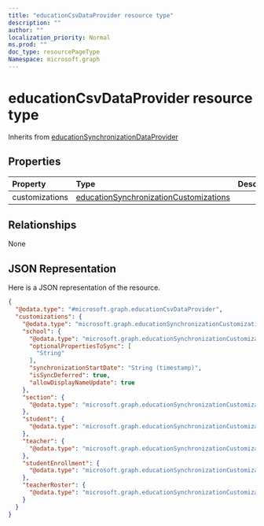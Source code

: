 ```yaml
---
title: "educationCsvDataProvider resource type"
description: ""
author: ""
localization_priority: Normal
ms.prod: ""
doc_type: resourcePageType
Namespace: microsoft.graph
---
```



# educationCsvDataProvider resource type




Inherits from [educationSynchronizationDataProvider](../resources/educationSynchronizationDataProvider.md)

## Properties
|Property|Type|Description|
|:---|:---|:---|
|customizations|[educationSynchronizationCustomizations](../resources/educationSynchronizationCustomizations.md)||

## Relationships
None

## JSON Representation
Here is a JSON representation of the resource.
<!-- {
  "blockType": "resource",
  "@odata.type": "microsoft.graph.educationCsvDataProvider"
}
-->
``` json
{
  "@odata.type": "#microsoft.graph.educationCsvDataProvider",
  "customizations": {
    "@odata.type": "microsoft.graph.educationSynchronizationCustomizations",
    "school": {
      "@odata.type": "microsoft.graph.educationSynchronizationCustomization",
      "optionalPropertiesToSync": [
        "String"
      ],
      "synchronizationStartDate": "String (timestamp)",
      "isSyncDeferred": true,
      "allowDisplayNameUpdate": true
    },
    "section": {
      "@odata.type": "microsoft.graph.educationSynchronizationCustomization"
    },
    "student": {
      "@odata.type": "microsoft.graph.educationSynchronizationCustomization"
    },
    "teacher": {
      "@odata.type": "microsoft.graph.educationSynchronizationCustomization"
    },
    "studentEnrollment": {
      "@odata.type": "microsoft.graph.educationSynchronizationCustomization"
    },
    "teacherRoster": {
      "@odata.type": "microsoft.graph.educationSynchronizationCustomization"
    }
  }
}
```

